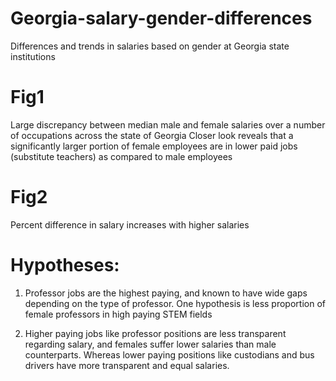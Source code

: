 # Georgia-salary-gender-differences
Differences and trends in salaries based on gender at Georgia state institutions

# Fig1
Large discrepancy between median male and female salaries over a number of occupations across the state of Georgia
Closer look reveals that a significantly larger portion of female employees are in lower paid jobs (substitute teachers) as compared to male employees

# Fig2

Percent difference in salary increases with higher salaries

# Hypotheses:
1) Professor jobs are the highest paying, and known to have wide gaps depending on the type of professor. One hypothesis is less proportion of female professors in high paying STEM fields

2) Higher paying jobs like professor positions are less transparent regarding salary, and females suffer lower salaries than male counterparts. Whereas lower paying positions like custodians and bus drivers have more transparent and equal salaries.
